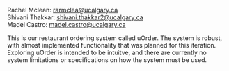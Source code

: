 Rachel Mclean: rarmclea@ucalgary.ca  
Shivani Thakkar: shivani.thakkar2@ucalgary.ca             
Madel Castro: madel.castro@ucalgary.ca 

This is our restaurant ordering system called uOrder. The system is robust, with almost implemented functionality that was planned for this iteration. Exploring uOrder is intended to be intuitve, and there are currently no system limitations or specifications on how the system must be used.
